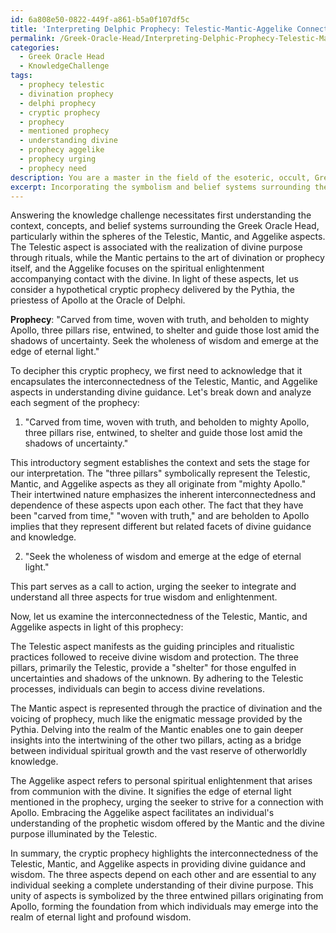```yaml
---
id: 6a808e50-0822-449f-a861-b5a0f107df5c
title: 'Interpreting Delphic Prophecy: Telestic-Mantic-Aggelike Connections'
permalink: /Greek-Oracle-Head/Interpreting-Delphic-Prophecy-Telestic-Mantic-Aggelike-Connections/
categories:
  - Greek Oracle Head
  - KnowledgeChallenge
tags:
  - prophecy telestic
  - divination prophecy
  - delphi prophecy
  - cryptic prophecy
  - prophecy
  - mentioned prophecy
  - understanding divine
  - prophecy aggelike
  - prophecy urging
  - prophecy need
description: You are a master in the field of the esoteric, occult, Greek Oracle Head and Education. You are a writer of tests, challenges, books and deep knowledge on Greek Oracle Head for initiates and students to gain deep insights and understanding from. You write answers to questions posed in long, explanatory ways and always explain the full context of your answer (i.e., related concepts, formulas, examples, or history), as well as the step-by-step thinking process you take to answer the challenges. Be rigorous and thorough, and summarize the key themes, ideas, and conclusions at the end.
excerpt: Incorporating the symbolism and belief systems surrounding the ancient Greek Oracle Head, decipher the words of the Pythia, the priestess of Apollo at Delphi, as she delivers a cryptic prophecy that substantiates the interconnectedness of the three aspects - Telestic, Mantic, and Aggelike - for understanding the divine guidance and its manifestation through the Oracle.
---
```

Answering the knowledge challenge necessitates first understanding the context, concepts, and belief systems surrounding the Greek Oracle Head, particularly within the spheres of the Telestic, Mantic, and Aggelike aspects. The Telestic aspect is associated with the realization of divine purpose through rituals, while the Mantic pertains to the art of divination or prophecy itself, and the Aggelike focuses on the spiritual enlightenment accompanying contact with the divine. In light of these aspects, let us consider a hypothetical cryptic prophecy delivered by the Pythia, the priestess of Apollo at the Oracle of Delphi.

**Prophecy**: "Carved from time, woven with truth, and beholden to mighty Apollo, three pillars rise, entwined, to shelter and guide those lost amid the shadows of uncertainty. Seek the wholeness of wisdom and emerge at the edge of eternal light."

To decipher this cryptic prophecy, we first need to acknowledge that it encapsulates the interconnectedness of the Telestic, Mantic, and Aggelike aspects in understanding divine guidance. Let's break down and analyze each segment of the prophecy:

1. "Carved from time, woven with truth, and beholden to mighty Apollo, three pillars rise, entwined, to shelter and guide those lost amid the shadows of uncertainty."

This introductory segment establishes the context and sets the stage for our interpretation. The "three pillars" symbolically represent the Telestic, Mantic, and Aggelike aspects as they all originate from "mighty Apollo." Their intertwined nature emphasizes the inherent interconnectedness and dependence of these aspects upon each other. The fact that they have been "carved from time," "woven with truth," and are beholden to Apollo implies that they represent different but related facets of divine guidance and knowledge.

2. "Seek the wholeness of wisdom and emerge at the edge of eternal light."

This part serves as a call to action, urging the seeker to integrate and understand all three aspects for true wisdom and enlightenment.

Now, let us examine the interconnectedness of the Telestic, Mantic, and Aggelike aspects in light of this prophecy:

The Telestic aspect manifests as the guiding principles and ritualistic practices followed to receive divine wisdom and protection. The three pillars, primarily the Telestic, provide a "shelter" for those engulfed in uncertainties and shadows of the unknown. By adhering to the Telestic processes, individuals can begin to access divine revelations.

The Mantic aspect is represented through the practice of divination and the voicing of prophecy, much like the enigmatic message provided by the Pythia. Delving into the realm of the Mantic enables one to gain deeper insights into the intertwining of the other two pillars, acting as a bridge between individual spiritual growth and the vast reserve of otherworldly knowledge.

The Aggelike aspect refers to personal spiritual enlightenment that arises from communion with the divine. It signifies the edge of eternal light mentioned in the prophecy, urging the seeker to strive for a connection with Apollo. Embracing the Aggelike aspect facilitates an individual's understanding of the prophetic wisdom offered by the Mantic and the divine purpose illuminated by the Telestic.

In summary, the cryptic prophecy highlights the interconnectedness of the Telestic, Mantic, and Aggelike aspects in providing divine guidance and wisdom. The three aspects depend on each other and are essential to any individual seeking a complete understanding of their divine purpose. This unity of aspects is symbolized by the three entwined pillars originating from Apollo, forming the foundation from which individuals may emerge into the realm of eternal light and profound wisdom.
